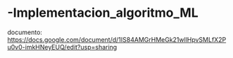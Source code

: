 # -Implementacion_algoritmo_ML



documento: https://docs.google.com/document/d/1IS84AMGrHMeGk21wllHpvSMLfX2Pu0v0-imkHNeyEUQ/edit?usp=sharing
